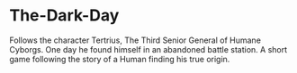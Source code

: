 # The-Dark-Day
 Follows the character Tertrius, The Third Senior General of Humane Cyborgs. One day he found himself in an abandoned battle station. A short game following the story of a Human finding his true origin.
